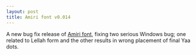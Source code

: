 ```yaml
---
layout: post
title: Amiri font v0.014
---
```

A new bug fix release of [Amiri font](https://sourceforge.net/projects/amiri/files/), fixing two serious Windows bug; one related to Lellah form and the other results in wrong placement of final Yaa dots.
